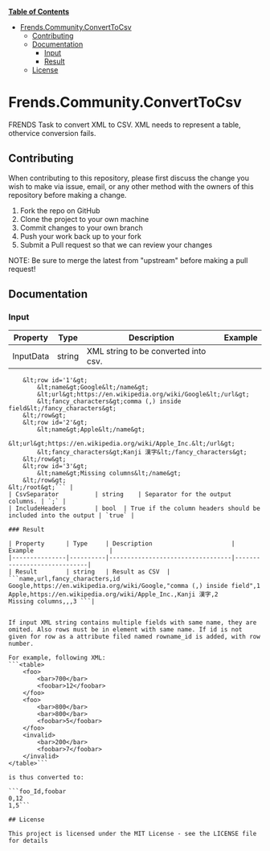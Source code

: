﻿**[Table of Contents](http://tableofcontent.eu)**
- [Frends.Community.ConvertToCsv](#frendscommunityconverttocsv)
  - [Contributing](#contributing)
  - [Documentation](#documentation)
    - [Input](#input)
    - [Result](#result)
  - [License](#license)


# Frends.Community.ConvertToCsv
FRENDS Task to convert XML to CSV. XML needs to represent a table, othervice conversion fails.

## Contributing
When contributing to this repository, please first discuss the change you wish to make via issue, email, or any other method with the owners of this repository before making a change.

1. Fork the repo on GitHub
2. Clone the project to your own machine
3. Commit changes to your own branch
4. Push your work back up to your fork
5. Submit a Pull request so that we can review your changes

NOTE: Be sure to merge the latest from "upstream" before making a pull request!

## Documentation

### Input

| Property				|  Type   | Description								| Example                     |
|-----------------------|---------|-----------------------------------------|-----------------------------|
| InputData				| string	| XML string to be converted into csv. | 
```&lt;root&gt;
	&lt;row id='1'&gt;
		&lt;name&gt;Google&lt;/name&gt;
		&lt;url&gt;https://en.wikipedia.org/wiki/Google&lt;/url&gt;
		&lt;fancy_characters&gt;comma (,) inside field&lt;/fancy_characters&gt;
	&lt;/row&gt;
	&lt;row id='2'&gt;
		&lt;name&gt;Apple&lt;/name&gt;
		&lt;url&gt;https://en.wikipedia.org/wiki/Apple_Inc.&lt;/url&gt;
		&lt;fancy_characters&gt;Kanji 漢字&lt;/fancy_characters&gt;
	&lt;/row&gt;
	&lt;row id='3'&gt;
		&lt;name&gt;Missing columns&lt;/name&gt;
	&lt;/row&gt;
&lt;/root&gt;``` |
| CsvSeparator			| string	| Separator for the output columns.	| `;` |
| IncludeHeaders		| bool	| True if the column headers should be included into the output	| `true` |

### Result

| Property      | Type     | Description                      | Example                     |
|---------------|----------|----------------------------------|-----------------------------|
| Result        | string   | Result as CSV	| ```name,url,fancy_characters,id
Google,https://en.wikipedia.org/wiki/Google,"comma (,) inside field",1
Apple,https://en.wikipedia.org/wiki/Apple_Inc.,Kanji 漢字,2
Missing columns,,,3 ```|


If input XML string contains multiple fields with same name, they are omited. Also rows must be in element with same name. If id is not given for row as a attribute filed named rowname_id is added, with row number. 

For example, following XML:
```<table>
	<foo>
		<bar>700</bar>
		<foobar>12</foobar>
	</foo>
	<foo>
		<bar>800</bar>
		<bar>800</bar>
		<foobar>5</foobar>
	</foo>
	<invalid>
		<bar>200</bar>
		<foobar>7</foobar>
	</invalid>
</table>```

is thus converted to:

```foo_Id,foobar
0,12
1,5```

## License

This project is licensed under the MIT License - see the LICENSE file for details
